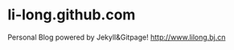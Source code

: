 li-long.github.com
================

Personal Blog powered by Jekyll&amp;Gitpage! http://www.lilong.bj.cn
